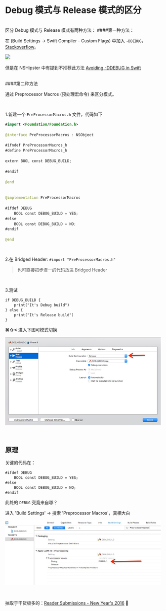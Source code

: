 # Debug 模式与 Release 模式的区分

<br />
区分 Debug 模式与 Release 模式有两种方法：
####第一种方法：

在 (Build Settings -> Swift Compiler - Custom Flags) 中加入 `-DDEBUG`，
[Stackoverflow](http://stackoverflow.com/questions/24111854/in-absence-of-preprocessor-macros-is-there-a-way-to-define-practical-scheme-spe/#answer-24112024)。

![](http://i.stack.imgur.com/dqp5H.png)

但是在 NSHipster 中有提到不推荐此方法 [Avoiding -DDEBUG in Swift](http://nshipster.com/new-years-2016/#avoiding--ddebug-in-swift)

<br />
####第二种方法

通过 Preprocessor Macros (预处理宏命令) 来区分模式。

<br />

1.新建一个 `PreProcessorMacros.h` 文件，代码如下

```swift
#import <Foundation/Foundation.h>

@interface PreProcessorMacros : NSObject

#ifndef PreProcessorMacros_h
#define PreProcessorMacros_h

extern BOOL const DEBUG_BUILD;

#endif

@end


@implementation PreProcessorMacros

#ifdef DEBUG
    BOOL const DEBUG_BUILD = YES;
#else
    BOOL const DEBUG_BUILD = NO;
#endif

@end

```

<br />

2.在 Bridged Header: `#import "PreProcessorMacros.h"`
> 也可直接把步骤一的代码放进 Bridged Header

<br />

3.测试

```
if DEBUG_BUILD {
    print("It's Debug build")
} else {
    print("It's Release build")
}
```

**⌘⇧<** 进入下图可模式切换

![](https://raw.githubusercontent.com/Limon-O-O/DEBUGBUILD/master/images/switch.png)

<br />

## 原理

关键的代码在：
```
#ifdef DEBUG
    BOOL const DEBUG_BUILD = YES;
#else
    BOOL const DEBUG_BUILD = NO;
#endif
```
此处的 `DEBUG` 究竟来自哪？

进入 'Build Settings' -> 搜索 'Preprocessor Macros'，真相大白

![](https://raw.githubusercontent.com/Limon-O-O/DEBUGBUILD/master/images/PreprocessorMacros.png)

<br />

抽取于干货极多的：[Reader Submissions -
New Year's 2016](http://nshipster.com/new-years-2016/)  🍺

